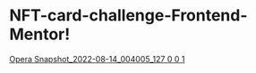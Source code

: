 # NFT-card-challenge-Frontend-Mentor!
[Opera Snapshot_2022-08-14_004005_127 0 0 1](https://user-images.githubusercontent.com/109986686/184516878-bafd4595-db11-4bd2-8164-acb7647ca6cd.png)
